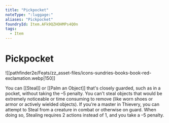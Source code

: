```yaml
---
title: "Pickpocket"
noteType: ":luggage:"
aliases: "Pickpocket"
foundryId: Item.AFk9QZHOHMPs4Q0n
tags:
  - Item
---
```


# Pickpocket
![[pathfinder2e/Feats/zz_asset-files/icons-sundries-books-book-red-exclamation.webp|150]]

You can [[Steal]] or [[Palm an Object]] that's closely guarded, such as in a pocket, without taking the –5 penalty. You can't steal objects that would be extremely noticeable or time consuming to remove (like worn shoes or armor or actively wielded objects). If you're a master in Thievery, you can attempt to Steal from a creature in combat or otherwise on guard. When doing so, Stealing requires 2 actions instead of 1, and you take a –5 penalty.
